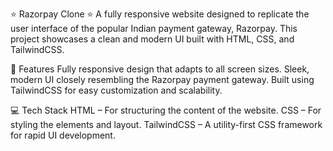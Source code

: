 ⭐ Razorpay Clone ⭐
A fully responsive website designed to replicate the user interface of the popular Indian payment gateway, Razorpay. This project showcases a clean and modern UI built with HTML, CSS, and TailwindCSS.

🚀 Features
Fully responsive design that adapts to all screen sizes.
Sleek, modern UI closely resembling the Razorpay payment gateway.
Built using TailwindCSS for easy customization and scalability.

💻 Tech Stack
HTML – For structuring the content of the website.
CSS – For styling the elements and layout.
TailwindCSS – A utility-first CSS framework for rapid UI development.

